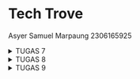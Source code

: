 # Tech Trove

Asyer Samuel Marpaung
2306165925

<details>
  <summary>TUGAS 7</summary>

**Jelaskan apa yang dimaksud dengan stateless widget dan stateful widget, dan jelaskan perbedaan dari keduanya.**

**Stateless Widget** adalah widget yang sifatnya statis, artinya tampilannya tidak berubah selama aplikasi berjalan. Setelah Stateless Widget dibuat, ia tidak memiliki kemampuan untuk memperbarui atau mengubah dirinya sendiri.

**Stateful Widget** adalah widget yang dinamis, yang dapat berubah-ubah seiring berjalannya aplikasi. Stateful Widget memiliki "state" atau kondisi yang memungkinkan tampilan dan data di dalamnya untuk diperbarui kapan saja. Misalnya, ketika pengguna berinteraksi dengan komponen yang memiliki aksi seperti tombol yang mengubah nilai, bidang input yang menerima teks, atau tampilan yang berubah berdasarkan data baru, Stateful Widget adalah pilihan yang tepat.

Secara sederhana, perbedaan utama antara Stateless dan Stateful Widget adalah pada kemampuannya untuk berubah: Stateless Widget bersifat tetap dan tidak dapat berubah setelah dibuat, sedangkan Stateful Widget memiliki kondisi yang dapat berubah seiring waktu, memungkinkan UI yang lebih dinamis dan interaktif.

**Sebutkan widget apa saja yang kamu gunakan pada proyek ini dan jelaskan fungsinya.**

- **Scaffold**: Menyediakan struktur dasar untuk halaman, termasuk area untuk AppBar dan body. Ini membantu dalam membangun layout yang konsisten di seluruh aplikasi.
- **AppBar**: Widget ini digunakan untuk menampilkan bagian atas halaman, termasuk judul aplikasi ("Tech Trove") dan warna latar belakang yang diambil dari tema.
- **Container**: Digunakan untuk mengatur warna latar belakang dan padding dari area body. Ini juga dapat berfungsi untuk membungkus widget lain dengan ukuran atau margin tertentu.
- **Column**: Menyusun widget anak secara vertikal. Dalam proyek ini, digunakan untuk menyusun elemen seperti InfoCard dan GridView.
- **Row**: Menyusun widget anak secara horizontal. Di sini, digunakan untuk menampilkan tiga InfoCard secara berdampingan.
- **SizedBox**: Memberikan ruang kosong antara widget. Dalam proyek ini, digunakan untuk memberikan jarak vertikal antara elemen.
- **Center**: Memposisikan widget anak di tengah area yang tersedia. Di sini, digunakan untuk menempatkan kolom yang berisi teks sambutan dan grid item.
- **Padding**: Menambahkan ruang di sekitar widget. Digunakan di sekitar teks untuk memberikan jarak yang nyaman.
- **GridView**: Menyediakan tampilan grid untuk menampilkan item. Dalam proyek ini, digunakan untuk menampilkan ItemCard dalam format grid dengan tiga kolom.
- **Card**: Widget yang digunakan untuk menampilkan konten dengan efek bayangan, memberi tampilan yang lebih menarik dan terpisah dari latar belakang.
- **Text**: Digunakan untuk menampilkan teks. Terdapat beberapa instance di mana widget ini digunakan, termasuk judul kartu dan teks sambutan.
- **Icon**: Menampilkan ikon dalam ItemCard. Di sini, ikon digunakan untuk merepresentasikan setiap item di dalam grid.
- **Material**: Memberikan material design yang dapat mengubah warna latar belakang dan memberikan efek visual seperti sudut melengkung.
- **InkWell**: Menambahkan efek ripple ketika kartu ditekan. Ini memberikan umpan balik visual kepada pengguna saat mereka berinteraksi dengan kartu.
- **SnackBar**: Digunakan untuk menampilkan pesan sementara di bagian bawah layar saat pengguna menekan kartu. Ini memberikan umpan balik yang jelas tentang interaksi.
- **ItemHomepage**: Kelas ini digunakan untuk merepresentasikan data untuk setiap item di dalam grid, termasuk nama, ikon, dan warna.

**Apa fungsi dari setState()? Jelaskan variabel apa saja yang dapat terdampak dengan fungsi tersebut.**

Fungsi setState() pada Flutter digunakan untuk memberitahukan framework bahwa ada perubahan pada state yang perlu diperbarui dalam tampilan (UI). Ketika setState() dipanggil, Flutter akan merender ulang widget yang terpengaruh sehingga UI aplikasi dapat menampilkan perubahan terbaru sesuai dengan data baru pada state.

_Variabel yang Terdampak oleh setState()_

Variabel-variabel yang berada dalam class State dari StatefulWidget dan diubah di dalam setState() akan memengaruhi tampilan. Berikut adalah contoh variabel yang umumnya terdampak:

1.  Variabel State Internal

- Contohnya: int counter, bool isVisible, String text, List items, dll.
- Variabel ini adalah data yang menentukan tampilan widget. Misalnya, jika kita mengubah nilai counter di dalam setState(), tampilan yang menampilkan nilai counter akan di-render ulang.

2.  Variabel yang Mengubah Kondisi UI

- Contohnya: Color backgroundColor, double fontSize, dll.
- Jika variabel-variabel ini diubah, setState() akan membuat tampilan bereaksi terhadap perubahan tersebut, misalnya mengubah warna atau ukuran font di UI.

3.  Variabel yang Mengontrol Interaksi Pengguna

- Contohnya: bool isLoading, bool isButtonEnabled, String buttonText, dll.
- Ini adalah variabel yang mungkin menentukan apakah tombol diaktifkan, teks tombol berubah, atau indikator loading ditampilkan. Dengan setState(), UI akan mencerminkan perubahan status dari variabel-variabel ini.

**Jelaskan perbedaan antara const dengan final.**

Di Flutter, const dan final digunakan untuk mendefinisikan variabel yang nilainya tidak bisa diubah, tetapi keduanya memiliki perbedaan kapan nilainya ditetapkan. Kata kunci const digunakan ketika nilai variabel sudah diketahui dan akan tetap sama sepanjang aplikasi berjalan. Nilai ini harus ditentukan saat kompilasi (compile-time), sehingga cocok untuk data yang benar-benar konstan, seperti angka tetap atau teks statis. Sementara itu, final digunakan ketika nilai variabel baru bisa diketahui saat aplikasi berjalan (runtime) dan tetap tidak dapat diubah setelah itu. final ideal untuk data yang tidak bisa diinisialisasi pada saat kompilasi tetapi tetap stabil setelahnya.

**Jelaskan bagaimana cara kamu mengimplementasikan checklist-checklist di atas.**

- **Membangun Struktur Utama Aplikasi**
  Pertama membuat widget MyHomePage, yang menjadi halaman utama aplikasi ini. Pada tahap ini, saya memastikan atribut penting, seperti npm, name, dan className, tersimpan dengan baik di dalam widget tersebut. Saya juga membuat daftar items, yang berisi instance ItemHomepage untuk setiap tombol yang diperlukan: "Lihat Daftar Produk," "Tambah Produk," dan "Logout." Saya ingin setiap tombol tampil dengan ikon, teks, dan warna yang berbeda. Struktur Scaffold, untuk memberikan tata letak dasar yang lengkap dengan AppBar dan body, sehingga halaman utama aplikasi dapat tersusun dengan baik.

- **Penambahan InfoCard untuk Informasi Dasar Pengguna**
  Saya membuat kelas InfoCard yang menampilkan NPM, Name, dan Class di bagian atas halaman dalam format tiga kartu secara horizontal. Setiap InfoCard dirancang untuk menerima judul (title) dan konten (content), yang disesuaikan dengan informasi pengguna. Dalam InfoCard, saya menggunakan Card dengan elevation untuk menambahkan efek bayangan ringan. Selain itu, saya mengatur lebar kartu menggunakan MediaQuery, yang membuat tampilan lebih responsif dan menggunakan Row dengan mainAxisAlignment spaceEvenly memudahkan dalam memastikan setiap kartu memiliki jarak yang merata di layar.

- **Merancang Tombol Interaktif dengan ItemHomepage dan ItemCard**
  Untuk bagian daftar tombol, saya menggunakan GridView.count dengan crossAxisCount 3 agar tiga tombol dapat ditampilkan dalam satu baris. Setiap tombol dikendalikan oleh ItemHomepage, yang menyimpan atribut nama (name), ikon (icon), dan warna (color). Dengan begitu, setiap tombol memiliki tampilan dan fungsi yang berbeda sesuai dengan arahan di checklist. Kemudian, saya membuat widget ItemCard yang menerima objek ItemHomepage dan menampilkan setiap tombol dalam bentuk kartu dengan ikon dan teks yang berada di tengah. Dalam ItemCard, saya menggunakan Material dan InkWell untuk memastikan tampilan warna yang konsisten dan memberikan animasi ketika tombol ditekan.

- **Mengimplementasikan Snackbar untuk Respon Tekan Tombol**
  Sesuai dengan checklist, saya menambahkan interaksi untuk setiap tombol menggunakan Snackbar. Saya membuat fungsi onTap pada setiap tombol di ItemCard, di mana ScaffoldMessenger.of(context).showSnackBar digunakan untuk menampilkan pesan. Saya memastikan Snackbar menampilkan teks dinamis berdasarkan tombol yang ditekan, menggunakan nilai dari item. name . Saya menambahkan hideCurrentSnackBar() sebelum menampilkan yang baru, untuk menghindari tampilan Snackbar yang menumpuk.

- **Membuat Kelas ItemHomepage sebagai Model Data Tombol**
Saya membuat kelas ItemHomepage untuk menyimpan atribut utama dari setiap tombol, yaitu nama, ikon, dan warna, agar lebih mudah untuk menambahkan atau mengedit tombol dengan atribut yang jelas tanpa perlu mengubah tampilan tombol secara langsung di MyHomePage.
</details>

<details>
  <summary>TUGAS 8</summary>

**Apa kegunaan const di Flutter? Jelaskan apa keuntungan ketika menggunakan const pada kode Flutter. Kapan sebaiknya kita menggunakan const, dan kapan sebaiknya tidak digunakan?**

Di Flutter, const digunakan untuk mendeklarasikan nilai konstan yang tidak akan berubah selama runtime aplikasi. Ini bisa diaplikasikan pada widget atau variabel yang tetap sama sepanjang waktu, membantu Flutter menghindari proses rebuild yang tidak perlu. Sebagai contoh, jika kita membuat sebuah widget statis seperti Text atau Icon yang tidak bergantung pada data dinamis, kita bisa mendeklarasikannya sebagai const. Dengan begitu, Flutter tahu bahwa widget tersebut bisa di-cache dan tidak perlu di-render ulang setiap kali antarmuka aplikasi di-refresh.

Menggunakan const memberikan keuntungan pada performa aplikasi. Dengan const, Flutter dapat menghemat penggunaan memori dan waktu komputasi, karena objek const hanya dibuat satu kali di memori dan dapat digunakan ulang tanpa perlu membuat objek baru setiap kali widget tersebut digunakan. Ini membuat aplikasi lebih efisien, terutama ketika ada banyak widget statis dalam antarmuka.

const sebaiknya digunakan pada widget atau variabel yang tidak akan berubah atau tidak perlu di-update berdasarkan kondisi tertentu, seperti teks atau ikon statis, atau layout yang sifatnya tetap. Dan penggunaan const perlu dihindari pada widget yang bergantung pada data dinamis atau state yang berubah-ubah.

**Jelaskan dan bandingkan penggunaan Column dan Row pada Flutter. Berikan contoh implementasi dari masing-masing layout widget ini!**

Column dan Row adalah widget dasar di Flutter yang digunakan untuk mengatur tata letak widget anak dalam bentuk vertikal dan horizontal. Column menyusun widget anak dalam satu arah ke bawah (vertikal), sedangkan Row menyusun widget anak secara mendatar (horizontal). Keduanya berguna untuk membuat tata letak sederhana yang fleksibel dan responsif.

Dalam penggunaan Column, widget ini cocok ketika kita ingin menampilkan elemen-elemen secara bertumpuk, seperti membuat daftar vertikal atau formulir. Kita bisa menyesuaikan alignment, padding, dan jarak antar-elemen di dalam Column untuk menghasilkan tampilan yang sesuai dengan kebutuhan. Contoh umum penggunaan Column adalah menampilkan elemen-elemen seperti judul, teks paragraf, dan tombol yang disusun ke bawah.

Row digunakan untuk menyusun elemen-elemen secara sejajar di dalam satu baris. Ini berguna ketika kita ingin membuat tata letak yang memerlukan penempatan elemen-elemen berdampingan, seperti ikon dan teks atau beberapa tombol dalam satu baris. Dengan Row, kita bisa mengatur alignment elemen ke kiri, tengah, atau kanan, serta mengatur spacing antar-widget anak.

Contoh Implementasi Column:

```
Column(
  mainAxisAlignment: MainAxisAlignment.center,
  children: [
    Text("Welcome to Flutter"),
    Text("This is a Column example"),
    ElevatedButton(onPressed: () {}, child: Text("Press Me")),
  ],
);
```

Contoh Implementasi Row:

```
Row(
  mainAxisAlignment: MainAxisAlignment.spaceEvenly,
  children: [
    Icon(Icons.home),
    Text("Home"),
    ElevatedButton(onPressed: () {}, child: Text("Settings")),
  ],
);
```

Dalam contoh di atas, Column menyusun elemen dari atas ke bawah, sementara Row menempatkannya dari kiri ke kanan.

**Sebutkan apa saja elemen input yang kamu gunakan pada halaman form yang kamu buat pada tugas kali ini. Apakah terdapat elemen input Flutter lain yang tidak kamu gunakan pada tugas ini? Jelaskan!**

Pada halaman form saya, elemen input yang digunakan adalah TextFormField. Elemen ini digunakan untuk menerima input dari pengguna pada beberapa field, yaitu Name, Amount, Price, dan Description. Setiap TextFormField memiliki atribut labelText, hintText, dan border, serta divalidasi untuk memastikan input yang benar. Misalnya, Amount dan Price divalidasi agar hanya menerima angka, sementara Name dan Description divalidasi agar tidak kosong dan memiliki panjang minimum tertentu.

Selain TextFormField, Flutter memiliki beberapa elemen input lainnya yang tidak digunakan pada tugas saya tersebut, seperti Checkbox, Radio, Switch, dan Slider. Checkbox cocok untuk pilihan ya atau tidak, seperti ketika pengguna diminta untuk menyetujui syarat dan ketentuan atau memilih lebih dari satu opsi. Radio digunakan untuk memilih satu dari beberapa opsi yang telah ditentukan, misalnya untuk memilih kategori produk atau status tertentu. Switch sering digunakan untuk pilihan on/off, seperti mengaktifkan atau menonaktifkan fitur tertentu dalam aplikasi, misalnya mengaktifkan notifikasi atau dark mode. Slider digunakan untuk memilih nilai dalam rentang tertentu, seperti menentukan harga atau jumlah suatu item dengan cara yang lebih interaktif dan visual.

**Bagaimana cara kamu mengatur tema (theme) dalam aplikasi Flutter agar aplikasi yang dibuat konsisten? Apakah kamu mengimplementasikan tema pada aplikasi yang kamu buat?**

Untuk mengatur tema dalam aplikasi Flutter agar konsisten, saya menggunakan fitur ThemeData yang disediakan oleh Flutter. Dengan ThemeData, saya dapat menentukan elemen-elemen visual dasar aplikasi, seperti warna latar belakang, warna teks, dan gaya widget, secara keseluruhan. Penggunaan tema yang terpusat ini membuat perubahan pada tampilan aplikasi dapat dilakukan dengan lebih mudah dan konsisten tanpa perlu mengubah setiap elemen satu per satu.

Pada aplikasi yang saya buat, saya mengimplementasikan tema yang diatur di dalam widget MyApp menggunakan ThemeData. Saya menggunakan ColorScheme untuk mengatur warna utama aplikasi, yaitu warna cyan untuk primary, warna ungu untuk secondary, dan warna abu-abu muda untuk latar belakang aplikasi (background). Dengan pengaturan ini, seluruh aplikasi akan mengikuti skema warna yang telah ditentukan tanpa perlu mengatur warna secara manual pada setiap widget.

Selain itu, saya juga mengaktifkan useMaterial3: true di dalam tema, yang mengaktifkan desain Material You di aplikasi. Ini memberikan tampilan dan nuansa yang lebih modern serta responsif terhadap preferensi pengguna.

**Bagaimana cara kamu menangani navigasi dalam aplikasi dengan banyak halaman pada Flutter?**

Dalam aplikasi Flutter yang memiliki banyak halaman, navigasi dapat dikelola menggunakan widget Navigator yang memungkinkan pengguna berpindah antar halaman dengan cara yang terstruktur. Saya menggunakan Navigator untuk menangani navigasi di aplikasi, baik untuk perpindahan halaman yang bersifat sementara (push) maupun menggantikan halaman yang sedang aktif (pushReplacement), untuk kembali ke halaman sebelumnya (pop). Ini memungkinkan pengguna untuk berinteraksi dengan berbagai bagian aplikasi dengan cara yang terorganisir.

Dalam kasus aplikasi yang saya buat, navigasi antar halaman dikendalikan melalui menu samping atau drawer. Pada kode yang saya buat, drawer terdiri dari beberapa ListTile, yang masing-masing mewakili halaman berbeda di aplikasi. Misalnya, terdapat item yang mengarahkan pengguna ke halaman utama MyHomePage, dan item yang mengarahkan ke halaman form untuk menambahkan produk, yaitu ProductEntryFormPage.

Untuk menangani navigasi, saya menggunakan metode Navigator.push, Navigator.pushReplacement, dan Navigator.pop. Pada item ListTile yang pertama, ketika pengguna memilih "Halaman Utama", saya menggunakan Navigator.pushReplacement untuk mengganti halaman yang aktif saat itu dengan MyHomePage, yang berfungsi menghilangkan halaman sebelumnya dari stack navigasi. Sedangkan untuk item "Tambah Product", saya menggunakan Navigator.push untuk memulai navigasi ke halaman baru (ProductEntryFormPage) tanpa menghapus halaman sebelumnya dari stack, dan Navigator.pop untuk menutup halaman saat pengguna selesai atau ingin kembali ke halaman sebelumnya

</details>

<details>
  <summary>TUGAS 9</summary>

**Jelaskan mengapa kita perlu membuat model untuk melakukan pengambilan ataupun pengiriman data JSON? Apakah akan terjadi error jika kita tidak membuat model terlebih dahulu?**

Model diperlukan untuk pengambilan atau pengiriman data JSON karena berfungsi sebagai representasi terstruktur dari data yang dikirim atau diterima dari API. Model memetakan data JSON ke dalam objek Dart, sehingga mempermudah akses dan manipulasi data dalam aplikasi. Selain itu, model memastikan konsistensi data dengan memvalidasi struktur dan tipe data yang diterima. Jika model tidak dibuat, data JSON tetap dapat diakses secara mentah, tetapi hal ini dapat menyebabkan kode menjadi sulit dikelola dan rawan error, terutama jika struktur JSON berubah atau memiliki kompleksitas yang tinggi. Tanpa model, risiko kesalahan seperti akses properti yang salah atau tipe data yang tidak sesuai menjadi lebih besar.

**Jelaskan fungsi dari library _http_ yang sudah kamu implementasikan pada tugas ini**

Library `http` pada Flutter berfungsi untuk melakukan komunikasi antara aplikasi dengan server melalui protokol HTTP. Dalam tugas ini, `http` digunakan untuk mengirim dan menerima data dari layanan Django yang telah dibuat, seperti melakukan permintaan (request) GET untuk mengambil data item dari endpoint JSON, POST untuk mengirim data registrasi atau login, serta metode lainnya seperti PUT jika diperlukan. Library ini menyediakan cara sederhana untuk menangani permintaan HTTP, termasuk pengelolaan header, body, dan pengolahan respons dari server. Dengan `http`, aplikasi dapat berinteraksi dengan API secara efektif untuk mengintegrasikan fitur seperti autentikasi, pengambilan data, dan pembaruan informasi secara dinamis.

**Jelaskan fungsi dari CookieRequest dan jelaskan mengapa _instance_ CookieRequest perlu untuk dibagikan ke semua komponen di aplikasi Flutter**

`CookieRequest` berfungsi untuk menangani autentikasi berbasis cookie antara aplikasi dan server. Dalam konteks ini, `CookieRequest` digunakan untuk menyimpan dan mengelola cookie yang diterima dari server Django setelah pengguna berhasil login. Cookie tersebut berisi informasi otentikasi yang diperlukan agar server dapat mengenali permintaan pengguna tanpa harus mengirim ulang kredensial di setiap permintaan.

Instance `CookieRequest` perlu dibagikan ke semua komponen di aplikasi Flutter karena autentikasi dan sesi pengguna bersifat global dalam konteks aplikasi. Dengan menggunakan instance yang sama di seluruh komponen, semua bagian aplikasi dapat mengakses cookie yang relevan untuk mengirim permintaan ke server, memastikan pengguna tetap terautentikasi. Selain itu, pembagian instance ini membantu menjaga status login pengguna secara konsisten dan memungkinkan sinkronisasi data antar halaman atau fitur dalam aplikasi. Hal ini juga mencegah pengguna harus login berulang kali saat berpindah antar halaman.

**Jelaskan mekanisme pengiriman data mulai dari input hingga dapat ditampilkan pada Flutter.**

Pengiriman data dari input hingga ditampilkan pada Flutter melibatkan beberapa tahap yang saling terkait. Pertama, data dimasukkan oleh pengguna melalui antarmuka aplikasi Flutter, seperti form login, registrasi, atau input item baru. Data ini biasanya dikumpulkan melalui widget seperti `TextField` atau `Form`, kemudian disimpan ke dalam variabel lokal atau model Dart. Setelah data terkumpul, langkah selanjutnya adalah validasi untuk memastikan bahwa data sesuai dengan format yang diharapkan, seperti email valid atau field tidak kosong.

Setelah validasi, data dikirim ke server menggunakan permintaan HTTP melalui library seperti `http`. Permintaan ini dapat berupa POST (untuk mengirim data baru) atau PUT (untuk memperbarui data). Data dikirim dalam format JSON atau sesuai format yang diterima server, menuju endpoint API yang telah ditentukan.

Di sisi server (misalnya Django), data yang diterima diproses sesuai logika bisnis. Server akan memvalidasi ulang data, menyimpannya ke dalam database, dan mengembalikan respons. Respons tersebut biasanya berupa pesan status, data yang diperbarui, atau informasi tambahan yang diminta.

Setelah menerima respons dari server, aplikasi Flutter akan menguraikan data JSON yang diterima menjadi model Dart menggunakan metode seperti `fromJson`. Data yang diuraikan ini kemudian digunakan untuk memperbarui antarmuka pengguna. Widget seperti `ListView`, `Text`, atau widget lain akan menampilkan data yang diperoleh. Jika data bersifat dinamis, state management seperti `setState`, `Provider`, atau `Riverpod` digunakan untuk memperbarui tampilan UI secara real-time.

Proses ini memastikan bahwa data dari input pengguna dapat diproses, dikirim ke server, dan ditampilkan kembali di aplikasi dengan konsisten dan sesuai kebutuhan.

**Jelaskan mekanisme autentikasi dari login, register, hingga logout. Mulai dari input data akun pada Flutter ke Django hingga selesainya proses autentikasi oleh Django dan tampilnya menu pada Flutter**

1. **Proses Register**
   Pada aplikasi Flutter, ketika pengguna memilih untuk mendaftar, aplikasi akan mengumpulkan data input seperti _username_ dan _password_ dari form pendaftaran. Data ini kemudian dikirimkan ke Django menggunakan request HTTP POST ke endpoint `/register/` yang ada di Django. Django menerima data tersebut, memeriksa apakah password yang dimasukkan cocok, dan juga memeriksa apakah _username_ sudah ada di dalam database. Jika semua validasi berhasil (password sesuai dan _username_ belum terdaftar), Django akan membuat akun pengguna baru dengan `User.objects.create_user` dan menyimpan data pengguna di database. Setelah pengguna berhasil terdaftar, Django mengirimkan response berupa status sukses dan pesan "User created successfully!" ke aplikasi Flutter. Aplikasi Flutter kemudian menampilkan pesan ini untuk memberi tahu pengguna bahwa pendaftaran berhasil.

2. **Proses Login**
   Pada aplikasi Flutter, ketika pengguna ingin login, aplikasi akan meminta _username_ dan _password_. Data ini dikirimkan ke endpoint `/login/` di Django menggunakan request HTTP POST. Django akan menerima _username_ dan _password_ yang dikirimkan, kemudian menggunakan fungsi `authenticate` untuk memverifikasi kredensial tersebut. Jika kredensial benar dan pengguna aktif (`user.is_active`), Django akan memanggil `auth_login(request, user)` untuk memulai sesi login. Django kemudian mengirimkan response JSON ke Flutter yang berisi status sukses dan pesan "Login sukses!" bersama dengan data pengguna yang terautentikasi seperti _username_. Jika proses login gagal (misalnya, _username_ atau _password_ salah, atau akun dinonaktifkan), Django akan mengirimkan response dengan status `False` dan pesan kesalahan yang sesuai, seperti "Login gagal, periksa kembali email atau kata sandi." Flutter kemudian akan menampilkan pesan tersebut sesuai dengan status yang diterima.

3. **Proses Logout**
   Ketika pengguna ingin logout, aplikasi Flutter mengirimkan request HTTP POST ke endpoint `/logout/` di Django. Di sisi Django, fungsi `logout` akan menghapus sesi pengguna menggunakan `auth_logout(request)` dan mengirimkan response JSON yang menyatakan bahwa logout berhasil, bersama dengan _username_ pengguna yang logout. Jika proses logout gagal, Django akan mengirimkan response yang sesuai dengan status `False` dan pesan "Logout gagal." Setelah menerima response ini, aplikasi Flutter akan menampilkan pesan logout berhasil atau gagal sesuai dengan status yang diterima.

4. **Tampilnya Menu di Flutter**
   Setelah login berhasil, aplikasi Flutter akan menerima data status autentikasi yang menyertakan _username_ dan status "Login sukses!". Berdasarkan informasi ini, aplikasi Flutter akan menampilkan menu atau tampilan yang sesuai dengan status login, seperti tampilan utama aplikasi atau menu navigasi pengguna. Sebaliknya, jika login gagal, aplikasi akan menampilkan pesan kesalahan dan meminta pengguna untuk mencoba kembali dengan kredensial yang benar.

**Jelaskan bagaimana cara kamu mengimplementasikan _checklist_ di atas secara _step-by-step_! (bukan hanya sekadar mengikuti tutorial).**

Untuk mengimplementasikan fitur registrasi akun pada proyek Flutter, pertama-tama saya membuat halaman registrasi dengan form input untuk username, password1, dan password2. Pengguna akan mengisi form tersebut, dan saat tombol registrasi ditekan, aplikasi Flutter akan mengirimkan data ini ke backend Django melalui HTTP POST request. Data tersebut dikirim dalam format JSON, seperti `{"username": username, "password1": password, "password2": confirmPassword}`. Di sisi Django, view untuk endpoint `/register/` akan memeriksa data yang diterima, memastikan password yang dimasukkan sesuai dan username belum terdaftar. Jika data valid, Django akan membuat akun baru menggunakan `User.objects.create_user()` dan mengirimkan respons status sukses atau error ke Flutter. Di sisi Flutter, pesan sukses atau error akan ditampilkan sesuai dengan hasil registrasi.

Setelah itu, saya membuat halaman login di Flutter dengan form input untuk username dan password. Ketika pengguna menekan tombol login, aplikasi akan mengirimkan data login ke endpoint `/login/` di Django menggunakan HTTP POST request. Django kemudian akan memverifikasi kredensial pengguna dengan fungsi `authenticate()` dan memeriksa apakah akun pengguna aktif. Jika login berhasil, Django akan memulai sesi login dengan `auth_login()`, dan aplikasi Flutter akan menerima respons sukses bersama informasi pengguna. Di sisi Flutter, status login akan disimpan menggunakan `shared_preferences`, sehingga pengguna tetap terautentikasi bahkan setelah aplikasi ditutup. Jika login gagal, aplikasi akan menampilkan pesan kesalahan yang dikirimkan oleh Django, seperti kesalahan username atau password.

Integrasi sistem autentikasi antara Django dan Flutter dilakukan dengan menggunakan package `http` di Flutter untuk mengirimkan request HTTP ke Django. Setelah login berhasil, aplikasi Flutter menyimpan status autentikasi pengguna (misalnya token atau status login) menggunakan `shared_preferences`. Setiap kali aplikasi membutuhkan data terkait pengguna yang login, Flutter mengirimkan request ke server Django dengan token atau header autentikasi. Sistem ini memastikan bahwa hanya pengguna yang terautentikasi yang dapat mengakses data atau melakukan tindakan tertentu di aplikasi.

Di Django, saya membuat model kustom sesuai dengan kebutuhan aplikasi, misalnya model `Item` dengan atribut seperti `name`, `price`, `description`, dan relasi dengan pengguna. Model ini kemudian dimigrasikan ke database menggunakan perintah `makemigrations` dan `migrate`. Model `Item` ini digunakan untuk menyimpan dan mengelola data yang akan ditampilkan di aplikasi Flutter. Setelah model siap, saya membuat endpoint di Django yang mengembalikan daftar item dalam format JSON, yang akan digunakan oleh aplikasi Flutter untuk menampilkan daftar item di halaman utama. Flutter kemudian menampilkan data item tersebut menggunakan widget seperti `ListView.builder`, yang memudahkan untuk menampilkan item secara dinamis berdasarkan data yang diterima dari server.

Untuk menampilkan detail item, saya membuat halaman baru di Flutter yang dapat diakses ketika pengguna menekan salah satu item dari daftar. Saat item dipilih, aplikasi Flutter mengarahkan ke halaman baru yang berisi detail dari product yang ditekan sebelumnya. Spesifikasi data dikirim melalui parameter di list_entrproduct yang memanggil halaman detail product. Data ini ditampilkan di halaman detail menggunakan widget seperti `Text`, `Column`, `NetworkImage`, `DecorationImage`, dan `Padding`. Di halaman detail ini, pengguna juga diberikan tombol untuk kembali ke halaman daftar item menggunakan `Navigator.pop()`.



</details>
